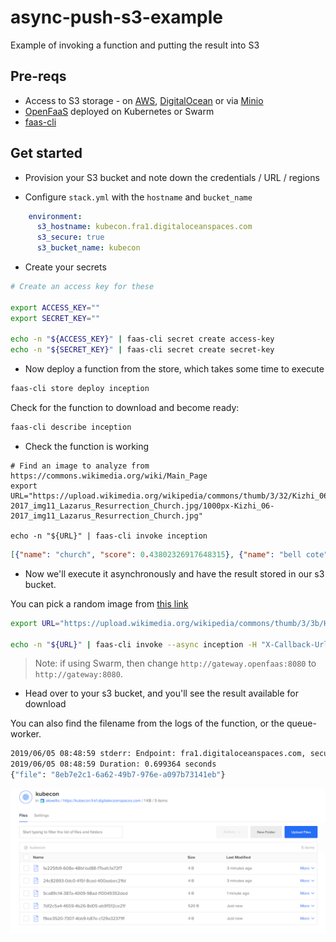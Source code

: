 # async-push-s3-example

Example of invoking a function and putting the result into S3

## Pre-reqs

* Access to S3 storage - on [AWS](https://aws.amazon.com/s3/), [DigitalOcean](https://www.digitalocean.com/products/spaces/) or via [Minio](https://min.io)
* [OpenFaaS](https://docs.openfas.com) deployed on Kubernetes or Swarm
* [faas-cli](https://github.com/openfaas/faas-cli/)

## Get started

* Provision your S3 bucket and note down the credentials / URL / regions

* Configure `stack.yml` with the `hostname` and `bucket_name`

```yaml
    environment:
      s3_hostname: kubecon.fra1.digitaloceanspaces.com
      s3_secure: true
      s3_bucket_name: kubecon
```

* Create your secrets

```sh
# Create an access key for these

export ACCESS_KEY=""
export SECRET_KEY=""

echo -n "${ACCESS_KEY}" | faas-cli secret create access-key
echo -n "${SECRET_KEY}" | faas-cli secret create secret-key
```

* Now deploy a function from the store, which takes some time to execute

```sh
faas-cli store deploy inception
```

Check for the function to download and become ready:

```sh
faas-cli describe inception
```

* Check the function is working

```
# Find an image to analyze from https://commons.wikimedia.org/wiki/Main_Page
export URL="https://upload.wikimedia.org/wikipedia/commons/thumb/3/32/Kizhi_06-2017_img11_Lazarus_Resurrection_Church.jpg/1000px-Kizhi_06-2017_img11_Lazarus_Resurrection_Church.jpg"

echo -n "${URL}" | faas-cli invoke inception
```

```json
[{"name": "church", "score": 0.43802326917648315}, {"name": "bell cote", "score": 0.40113094449043274}, {"name": "palace", "score": 0.025248214602470398}, {"name": "worm fence", "score": 0.008437118493020535}, {"name": "monastery", "score": 0.006785948295146227}, {"name": "boathouse", "score": 0.0067488932982087135}, {"name": "lakeside", "score": 0.006559893023222685}, {"name": "stupa", "score": 0.005963603965938091}, {"name": "picket fence", "score": 0.005611276254057884}, {"name": "barn", "score": 0.005575225688517094}]
```

* Now we'll execute it asynchronously and have the result stored in our s3 bucket.

You can pick a random image from [this link](https://commons.wikimedia.org/wiki/Special:Random/File)

```sh
export URL="https://upload.wikimedia.org/wikipedia/commons/thumb/3/3b/Haut_Santenay_Vue_d%27ensemble_18.jpg/1600px-Haut_Santenay_Vue_d%27ensemble_18.jpg"

echo -n "${URL}" | faas-cli invoke --async inception -H "X-Callback-Url=http://gateway.openfaas:8080/function/push-s3"
```

> Note: if using Swarm, then change `http://gateway.openfaas:8080` to `http://gateway:8080`.

* Head over to your s3 bucket, and you'll see the result available for download

You can also find the filename from the logs of the function, or the queue-worker.

```sh
2019/06/05 08:48:59 stderr: Endpoint: fra1.digitaloceanspaces.com, secure: True
2019/06/05 08:48:59 Duration: 0.699364 seconds
{"file": "8eb7e2c1-6a62-49b7-976e-a097b73141eb"}
```

![](./docs/s3-results.png)
